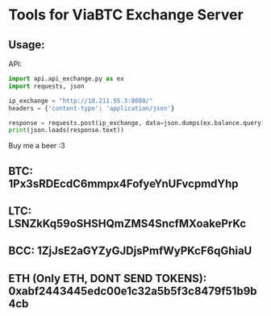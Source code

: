 <h1>Tools for ViaBTC Exchange Server</h1>
<h2>Usage:</h2>
API:</br>

```python
import api.api_exchange.py as ex
import requests, json

ip_exchange = "http://10.211.55.3:8080/"
headers = {'content-type': 'application/json'}

response = requests.post(ip_exchange, data=json.dumps(ex.balance.query), headers=headers)
print(json.loads(response.text))
```

Buy me a beer :3 </br>
<h2>BTC: 1Px3sRDEcdC6mmpx4FofyeYnUFvcpmdYhp</h2>
<h2>LTC: LSNZkKq59oSHSHQmZMS4SncfMXoakePrKc</h2>
<h2>BCC: 1ZjJsE2aGYZyGJDjsPmfWyPKcF6qGhiaU</h2>
<h2>ETH (Only ETH, DONT SEND TOKENS): 0xabf2443445edc00e1c32a5b5f3c8479f51b9b4cb</h2>
